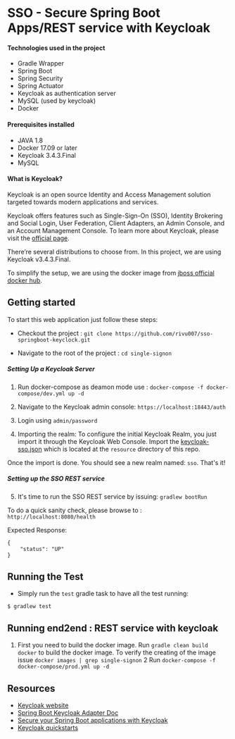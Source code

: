 # SSO - Secure Spring Boot Apps/REST service with Keycloak

#### Technologies used in the project

* Gradle Wrapper
* Spring Boot
* Spring Security
* Spring Actuator
* Keycloak as authentication server
* MySQL (used by keycloak)
* Docker

#### Prerequisites installed

* JAVA 1.8
* Docker 17.09 or later
* Keycloak 3.4.3.Final
* MySQL

#### What is Keycloak?
Keycloak is an open source Identity and Access Management solution targeted towards modern applications and services.

Keycloak offers features such as Single-Sign-On (SSO), Identity Brokering and Social Login, User Federation, 
Client Adapters, an Admin Console, and an Account Management Console. To learn more about Keycloak, 
please visit the [official page](http://www.keycloak.org/documentation.html).

There’re several distributions to choose from. In this project, we are using Keycloak v3.4.3.Final.

To simplify the setup, we are using the docker image from [jboss official docker hub](https://hub.docker.com/r/jboss/keycloak/).


## Getting started

To start this web application just follow these steps:

* Checkout the project : `git clone https://github.com/rivu007/sso-springboot-keyclock.git`

* Navigate to the root of the project : `cd single-signon`

##### Setting Up a Keycloak Server

1. Run docker-compose as deamon mode use : `docker-compose -f docker-compose/dev.yml up -d`

2. Navigate to the Keycloak admin console: `https://localhost:18443/auth`

3. Login using `admin/password`

4. Importing the realm:
To configure the initial Keycloak Realm, you just import it through the Keycloak Web Console. Import the [keycloak-sso.json](https://www.secrz.de/bitbucket/projects/OTC/repos/single-signon/browse/src/main/resources/keycloak-sso.json) which is located at the `resource` directory of this repo.

Once the import is done. You should see a new realm named: `sso`. That's it!

##### Setting up the SSO REST service

5. It's time to run the SSO REST service by issuing: `gradlew bootRun` 

To do a quick sanity check, please browse to : `http://localhost:8080/health`

Expected Response:
```
{
    "status": "UP"
}
```

## Running the Test

* Simply run the `test` gradle task to have all the test running:

```
$ gradlew test
```


## Running end2end : REST service with keycloak

1. First you need to build the docker image. Run `gradle clean build docker` to build the docker image. To verify the creating of the image 
   issue `docker images | grep single-signon`
2 Run `docker-compose -f docker-compose/prod.yml up -d`


## Resources

* [Keycloak website](http://www.keycloak.org/)
* [Spring Boot Keycloak Adapter Doc](http://www.keycloak.org/docs/3.3/securing_apps/topics/oidc/java/spring-boot-adapter.html)
* [Secure your Spring Boot applications with Keycloak](https://developers.redhat.com/blog/2017/05/25/easily-secure-your-spring-boot-applications-with-keycloak/)
* [Keycloak quickstarts](https://github.com/keycloak/keycloak-quickstarts)
